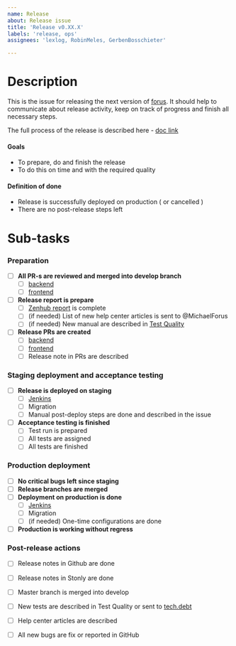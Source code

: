 ```yaml
---
name: Release
about: Release issue
title: 'Release v0.XX.X'
labels: 'release, ops'
assignees: 'lexlog, RobinMeles, GerbenBosschieter'

---
```


# Description
This is the issue for releasing the next version of [forus](https://github.com/teamforus/forus). It should help to communicate about release activity, keep on track of progress and finish all necessary steps.

The full process of the release is described here - [doc link](https://docs.google.com/document/d/1bvpxMAcFuh9_JRewJtHTxnqIeGST_kQgGwJytbFaFCw/edit#heading=h.xjgo9pp5rjan)

#### Goals
- To prepare, do and finish the release
- To do this on time and with the required quality

#### Definition of done
- Release is successfully deployed on production ( or cancelled )
- There are no post-release steps left

# Sub-tasks
### Preparation
- [ ] **All PR-s are reviewed and merged into develop branch**
    - [ ] [backend](https://github.com/teamforus/forus-backend/pulls)
    - [ ] [frontend](https://github.com/teamforus/forus-frontend/pulls)
- [ ] **Release report is prepare**
    - [ ] [Zenhub report](https://app.zenhub.com/workspaces/sprint-5f61c6c0a53fb84e755c82f6/reports/release?release=Z2lkOi8vcmFwdG9yL1JlbGVhc2UvNzk4MTA) is complete
    - [ ] (if needed) List of new help center articles is sent to @MichaelForus
    - [ ] (if needed) New manual are described in [Test Quality](https://web.testquality.com/site/forus/project/12011/tests)
- [ ] **Release PRs are created**
    - [ ] [backend](https://github.com/teamforus/forus-backend/pulls)
    - [ ] [frontend](https://github.com/teamforus/forus-frontend/pulls)
    - [ ] Release note in PRs are described

### Staging deployment and acceptance testing
- [ ] **Release is deployed on staging**
    - [ ] [Jenkins](https://jenkins.forus.io/job/staging/)
    - [ ] Migration
    - [ ] Manual post-deploy steps are done and described in the issue
- [ ] **Acceptance testing is finished**
    - [ ] Test run is prepared
    - [ ] All tests are assigned
    - [ ] All tests are finished

### Production deployment
- [ ] **No critical bugs left since staging**
- [ ] **Release branches are merged**
- [ ] **Deployment on production is done**
    - [ ] [Jenkins](https://jenkins.forus.io/job/production/)
    - [ ] Migration
    - [ ] (if needed) One-time configurations are done
- [ ] **Production is working without regress**

### Post-release actions
- [ ] Release notes in Github are done
- [ ] Release notes in Stonly are done
- [ ] Master branch is merged into develop
- [ ] New tests are described in Test Quality or sent to [tech.debt](https://docs.google.com/document/d/1jhSXnK2rg-UzrKi9zkC00_vxNINFe0OcyXMFy7KcH-8/edit)
- [ ] Help center articles are described
- [ ] All new bugs are fix or reported in GitHub


